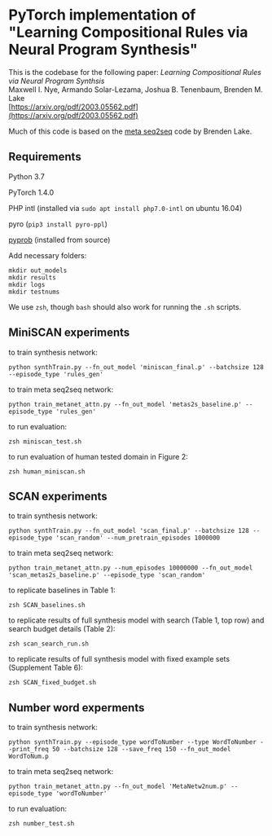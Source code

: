 # PyTorch implementation of "Learning Compositional Rules via Neural Program Synthesis"

This is the codebase for the following paper:
_Learning Compositional Rules via Neural Program Synthsis_\
Maxwell I. Nye, Armando Solar-Lezama, Joshua B. Tenenbaum, Brenden M. Lake\
[https://arxiv.org/pdf/2003.05562.pdf](https://arxiv.org/pdf/2003.05562.pdf)

Much of this code is based on the [meta seq2seq](https://github.com/facebookresearch/meta_seq2seq) code by Brenden Lake.

## Requirements

Python 3.7

PyTorch 1.4.0

PHP intl (installed via `sudo apt install php7.0-intl` on ubuntu 16.04)

pyro (`pip3 install pyro-ppl`)

[pyprob](https://github.com/pyprob/pyprob) (installed from source)

Add necessary folders:
```
mkdir out_models
mkdir results
mkdir logs
mkdir testnums
```

We use `zsh`, though `bash` should also work for running the `.sh` scripts.

## MiniSCAN experiments

to train synthesis network:
```
python synthTrain.py --fn_out_model 'miniscan_final.p' --batchsize 128 --episode_type 'rules_gen'
```

to train meta seq2seq network:
```
python train_metanet_attn.py --fn_out_model 'metas2s_baseline.p' --episode_type 'rules_gen'
```

to run evaluation:
```
zsh miniscan_test.sh
```

to run evaluation of human tested domain in Figure 2:
```
zsh human_miniscan.sh
```


## SCAN experiments

to train synthesis network:
```
python synthTrain.py --fn_out_model 'scan_final.p' --batchsize 128 --episode_type 'scan_random' --num_pretrain_episodes 1000000
```

to train meta seq2seq network:
```
python train_metanet_attn.py --num_episodes 10000000 --fn_out_model 'scan_metas2s_baseline.p' --episode_type 'scan_random'
```

to replicate baselines in Table 1:
```
zsh SCAN_baselines.sh
```

to replicate results of full synthesis model with search (Table 1, top row) and search budget details (Table 2):
```
zsh scan_search_run.sh
```


to replicate results of full synthesis model with fixed example sets (Supplement Table 6):
```
zsh SCAN_fixed_budget.sh
```

## Number word experments

to train synthesis network:
```
python synthTrain.py --episode_type wordToNumber --type WordToNumber --print_freq 50 --batchsize 128 --save_freq 150 --fn_out_model WordToNum.p 
```

to train meta seq2seq network:
```
python train_metanet_attn.py --fn_out_model 'MetaNetw2num.p' --episode_type 'wordToNumber'
```

to run evaluation:
```
zsh number_test.sh
```
